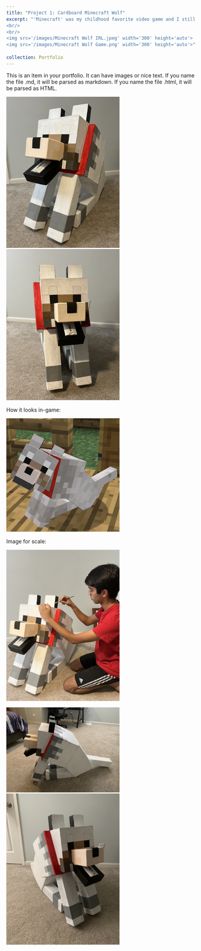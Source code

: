 ```yaml
---
title: "Project 1: Cardboard Minecraft Wolf"
excerpt: "'Minecraft' was my childhood favorite video game and I still play it today, and one of my favorite mechanics is the ability to tame a pet wolf. This was the first project I ever made, fully made of cardboard and hand-painted. It's not complex with any electronics, but it's very monumental since it began my love for engineering and building.
<br/>
<br/>
<img src='/images/Minecraft Wolf IRL.jpeg' width='300' height='auto'>
<img src='/images/Minecraft Wolf Game.png' width='300' height='auto'>"

collection: Portfolio
---
```

This is an item in your portfolio. It can have images or nice text. If you name the file .md, it will be parsed as markdown. If you name the file .html, it will be parsed as HTML. 
<p></p>
<img src='/images/Minecraft Wolf IRL.jpeg' width='300' height='auto'>
<img src='/images/Minecraft Dog Front View.jpeg' width='300' height='auto'>
<p></p>
How it looks in-game:
<p></p>
<img src='/images/Minecraft Wolf Game.png' width='300' height='auto'>
<p></p>
Image for scale:
<p></p>
<img src='/images/Minecraft Dog Work Pose.jpeg' width='300' height='auto'>
<p></p>
<img src='/images/Minecraft Wolf Side View.jpeg' width='300' height='auto'>
<img src='/images/Minecraft Dog Right View.jpeg' width='300' height='auto'>



